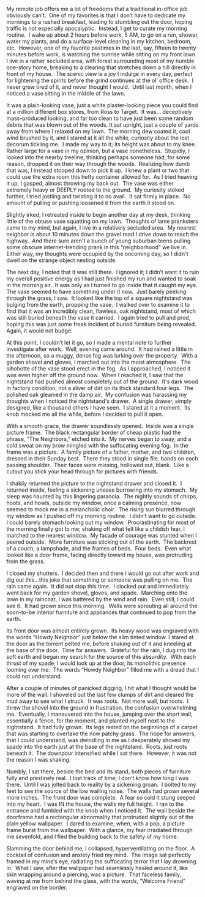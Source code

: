 My remote job offers me a lot of freedoms that a traditional in-office job obviously can’t.  One of my favorites is that I don’t have to dedicate my mornings to a rushed breakfast, leading to stumbling out the door, hoping traffic is not especially apocalyptic.  Instead, I get to curate my morning routine.  I wake up about 2 hours before work, 5 AM, to go on a run, shower, water my plants, and do a surface-level cleaning in my kitchen, bedroom, etc.  However, one of my favorite pastimes in the last, say, fifteen to twenty minutes before work, is watching the sunrise while sitting on my front lawn.  I live in a rather secluded area, with forest surrounding most of my humble one-story home, breaking to a clearing that stretches down a hill directly in front of my house.  The scenic view is a joy I indulge in every day, perfect for lightening the spirits before the grind continues at the ol’ office desk.  I never grew tired of it, and never thought I would.  Until last month, when I noticed a vase sitting in the middle of the lawn.  

It was a plain-looking vase, just a white plaster-looking piece you could find at a million different box stores, from Ross to Target.  It was… deceptively mass-produced looking, and far too clean to have just been some random debris that was blown out of the woods. It sat upright, just a couple of yards away from where I relaxed on my lawn.  The morning dew coated it, cool wind brushed by it, and I stared at it all the while, curiosity about the lost decorum tickling me.  I made my way to it; its height was about to my knee.  Rather large for a vase in my opinion, but a vase nonetheless.  Stupidly, I looked into the nearby treeline, thinking perhaps someone had, for some reason, dropped it on their way through the woods.  Realizing how dumb that was, I instead stooped down to pick it up.  I knew a plant or two that could use the extra room this hefty container allowed for.  As I tried heaving it up, I gasped, almost throwing my back out.  The vase was either extremely heavy or DEEPLY rooted to the ground.  My curiosity stoked further, I tried jostling and twisting it to no avail.  It sat firmly in place.  No amount of pulling or pushing loosened it from the earth it stood on.  

Slightly irked, I retreated inside to begin another day at my desk, thinking little of the obtuse vase squatting on my lawn.  Thoughts of lame pranksters came to my mind, but again, I live in a relatively secluded area.  My nearest neighbor is about 10 minutes down the gravel road I drive down to reach the highway.  And there sure aren't a bunch of young suburban teens pulling some obscure internet-trending prank in this “neighborhood” we live in.  Either way, my thoughts were occupied by the oncoming day, so I didn't dwell on the strange object nesting outside.  

The next day, I noted that it was still there.  I ignored it; I didn’t want it to ruin my overall positive energy as I had just finished my run and wanted to soak in the morning air.  It was only as I turned to go inside that it caught my eye.  The vase seemed to have something under it now.  Just barely peeking through the grass, I saw.  It looked like the top of a square nightstand was bulging from the earth, propping the vase.  I walked over to examine it to find that it was an incredibly clean, flawless, oak nightstand, most of which was still buried beneath the vase it carried.  I again tried to pull and prod, hoping this was just some freak incident of buried furniture being revealed.  Again, it would not budge.  

At this point, I couldn’t let it go, so I made a mental note to further investigate after work.  Well, evening came around.  It had rained a little in the afternoon, so a muggy, dense fog was lurking over the property.  With a garden shovel and gloves, I marched out into the moist atmosphere.  The sihohotte of the vase stood erect in the fog.  As I approached, I noticed it was even higher off the ground now.  When I reached it, I saw that the nightstand had pushed almost completely out of the ground.  It's dark wood in factory condition, not a sliver of dirt on its thick standard four legs.  The polished oak gleamed in the damp air.  My confusion was harassing my thoughts when I noticed the nightstand's drawer.  A single drawer, simply designed, like a thousand others I have seen.  I stared at it a moment.  Its knob mocked me all the while, before I decided to pull it open.  

With a smooth grace, the drawer soundlessly opened.  Inside was a single picture frame.  The black rectangular border of cheap plastic had the phrase, “The Neighbors,” etched into it.  My nerves began to sway, and a cold sweat on my brow mingled with the suffocating evening fog.  In the frame was a picture.  A family picture of a father, mother, and two children, dressed in their Sunday best.  There they stood in single file, hands on each passing shoulder.  Their faces were missing, hollowed out, blank.  Like a cutout you stick your head through for pictures with friends.  

I shakily returned the picture to the nightstand drawer and closed it.  I returned inside, feeling a sickening unease burrowing into my stomach.  My sleep was haunted by this lingering paranoia.  The nightly sounds of chirps, hoots, and howls, outside my window, once a calming presence, now seemed to mock me in a melancholic choir.  The rising sun blurred through my window as I pushed off my morning routine.  I didn’t want to go outside.  I could barely stomach looking out my window.  Procrastinating for most of the morning finally got to me; shaking off what felt like a childish fear, I marched to the nearest window.  My facade of courage was stunted when I peered outside.  More furniture was sticking out of the earth.  The backrest of a couch, a lampshade, and the frames of beds.  Four beds.  Even what looked like a door frame, facing directly toward my house, was protruding from the grass.

I closed my shutters.  I decided then and there I would go out after work and dig out this…this joke that something or someone was pulling on me.  The rain came again.  It did not stop this time.  I clocked out and immediately went back for my garden shovel, gloves, and spade.  Marching onto the lawn in my raincoat, I was battered by the wind and rain.  Even still, I could see it.  It had grown since this morning.  Walls were sprouting all around the soon-to-be interior furniture and appliances that continued to pop from the earth.  

Its front door was almost entirely grown.  Its heavy wood was engraved with the words “Howdy Neighbor” just below the slim tinted window. I stared at the door as the torrent pelted me, before shaking out of it and kneeling at the base of the door.  Time for answers.  Grateful for the rain, I dug into the soft earth and began my search for the source of this absurdity.  With each thrust of my spade, I would look up at the door, its monolithic presence looming over me.  The words “Howdy Neighbor” filled me with a dread that I could not understand.   

After a couple of minutes of panicked digging, I hit what I thought would be more of the wall. I shoveled out the last few clumps of dirt and cleared the mud away to see what I struck.  It was roots.  Not more wall, but roots.  I threw the shovel into the ground in frustration, the confusion overwhelming me.  Eventually, I maneuvered into the house, jumping over the short wall, essentially a fence, for the moment, and planted myself next to the nightstand.  It had fully grown.  Its legs rested on the beginnings of a carpet that was starting to overtake the now patchy grass.  The hope for answers, that I could understand, was dwindling in me as I desperately shoved my spade into the earth just at the base of the nightstand.  Roots, just roots beneath it.  The downpour intensified while I sat there.  However, it was not the reason I was shaking.

Numbly, I sat there, beside the bed and its stand, both pieces of furniture fully and prestinely real.  I lost track of time; I don’t know how long I was there.  Until I was jolted back to reality by a sickening groan.  I bolted to my feet to see the source of the low wailing noise.  The walls had grown several more inches.  The front door was complete.  A fear so cold it stung seeped into my heart.  I was IN the house, the walls my full height.  I ran to the entrance and fumbled with the knob when I noticed it.  The wall beside the doorframe had a rectangular abnormality that protruded slightly out of the plain yellow wallpaper.  I dared to examine, when, with a pop, a picture frame burst from the wallpaper.  With a glance, my fear irradiated through me sevenfold, and I fled the building back to the safety of my home.  

Slamming the door behind me, I collapsed, hyperventilating on the floor.  A cocktail of confusion and anxiety fried my mind.  The image sat perfectly framed in my mind’s eye, radiating the suffocating terror that I lay drowning in.  What I saw, after the wallpaper had seamlessly healed around it, like skin wrapping around a piercing, was a picture.  That faceless family, waving at me from behind the glass, with the words, “Welcome Friend”  engraved on the border.  

